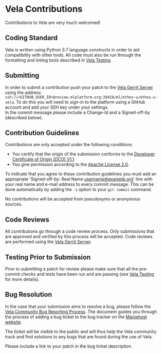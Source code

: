 # Vela Contributions

Contributions to Vela are very much welcomed!

## Coding Standard

Vela is written using Python 3.7 language constructs in order to aid
compatibility with other tools.  All code must also be run through the
formatting and linting tools described in [Vela Testing](TESTING.md)

## Submitting

In order to submit a contribution push your patch to the
[Vela Gerrit Server](https://review.mlplatform.org/q/project:ml%252Fethos-u%252Fethos-u-vela)
using the address `ssh://<GITHUB_USER_ID>@review.mlplatform.org:29418/ml/ethos-u/ethos-u-vela`.
To do this you will need to sign-in to the platform using a GitHub account and
add your SSH key under your settings.  
In the commit message please include a Change-Id and a Signed-off-by (described
below).


## Contribution Guidelines

Contributions are only accepted under the following conditions:

* You certify that the origin of the submission conforms to the
[Developer Certificate of Origin (DCO) V1.1](https://developercertificate.org/)
* You give permission according to the [Apache License 2.0](LICENSE.txt).

To indicate that you agree to these contribution guidelines you must add an
appropriate 'Signed-off-by: Real Name username@example.org' line with your real
name and e-mail address to every commit message.  This can be done automatically
by adding the `-s` option to your `git commit` command.

No contributions will be accepted from pseudonyms or anonymous sources.

## Code Reviews

All contributions go through a code review process.  Only submissions that are
approved and verified by this process will be accepted.  Code reviews are
performed using the
[Vela Gerrit Server](https://review.mlplatform.org/q/project:ml%252Fethos-u%252Fethos-u-vela).

## Testing Prior to Submission

Prior to submitting a patch for review please make sure that all the pre-commit
checks and tests have been run and are passing (see [Vela Testing](TESTING.md)
for more details).

## Bug Resolution

In the case that your submission aims to resolve a bug, please follow the
[Vela Community Bug Reporting Process](BUGS.md). The document guides
you through the process of adding a bug ticket to the bug tracker on the
[Maniphest website](https://developer.mlplatform.org/maniphest/).

The ticket will be visible to the public and will thus help the Vela community
track and find solutions to any bugs that are found during the use of Vela.

Please include a link to your patch in the bug ticket description.